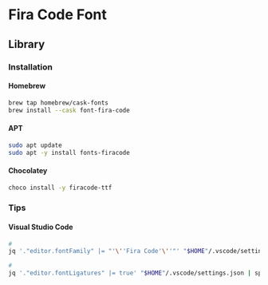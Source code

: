 # Fira Code Font

<!--
https://medium.com/@docodemore/an-alternative-to-operator-mono-font-6e5d040e1c7e
https://medium.com/@peterpme/operator-mono-fira-code-the-best-of-both-worlds-191be512fd5e
-->

## Library

### Installation

#### Homebrew

```sh
brew tap homebrew/cask-fonts
brew install --cask font-fira-code
```

#### APT

```sh
sudo apt update
sudo apt -y install fonts-firacode
```

#### Chocolatey

```sh
choco install -y firacode-ttf
```

### Tips

#### Visual Studio Code

```sh
#
jq '."editor.fontFamily" |= "'\''Fira Code'\''"' "$HOME"/.vscode/settings.json | sponge "$HOME"/.vscode/settings.json

#
jq '."editor.fontLigatures" |= true' "$HOME"/.vscode/settings.json | sponge "$HOME"/.vscode/settings.json
```
